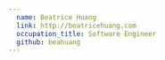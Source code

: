 ```yaml
---
  name: Beatrice Huang
  link: http://beatricehuang.com
  occupation_title: Software Engineer
  github: beahuang
---
```

